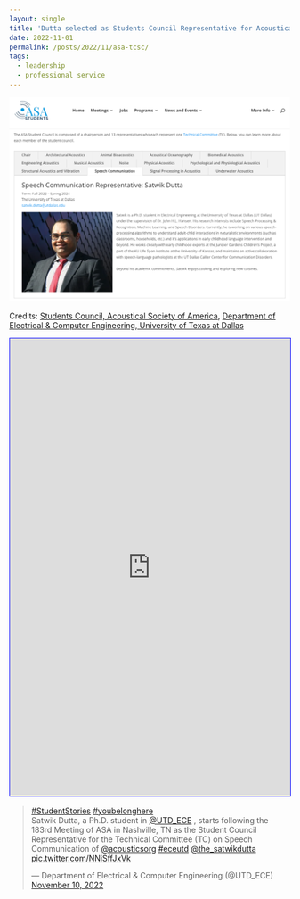 ```yaml
---
layout: single
title: 'Dutta selected as Students Council Representative for Acoustical Society'
date: 2022-11-01
permalink: /posts/2022/11/asa-tcsc/
tags:
  - leadership
  - professional service
---
```


<img src='/images/2022-11-01-asa-sc2.png'>

Credits: [Students Council, Acoustical Society of America](https://asastudents.org/), [Department of Electrical & Computer Engineering, University of Texas at Dallas](https://news.utdallas.edu/campus-community/research-day-2022/)

<iframe src="https://www.linkedin.com/embed/feed/update/urn:li:share:6996534088287338496" height="821" width="504" style="border:1px blue solid;" allowfullscreen="" title="Embedded post"></iframe>

<blockquote class="twitter-tweet"><p lang="en" dir="ltr"><a href="https://twitter.com/hashtag/StudentStories?src=hash&amp;ref_src=twsrc%5Etfw">#StudentStories</a> <a href="https://twitter.com/hashtag/youbelonghere?src=hash&amp;ref_src=twsrc%5Etfw">#youbelonghere</a><br>Satwik Dutta, a Ph.D. student in <a href="https://twitter.com/UTD_ECE?ref_src=twsrc%5Etfw">@UTD_ECE</a> , starts following the 183rd Meeting of ASA in Nashville, TN as the Student Council Representative for the Technical Committee (TC) on Speech Communication of <a href="https://twitter.com/acousticsorg?ref_src=twsrc%5Etfw">@acousticsorg</a> <a href="https://twitter.com/hashtag/eceutd?src=hash&amp;ref_src=twsrc%5Etfw">#eceutd</a> <a href="https://twitter.com/the_satwikdutta?ref_src=twsrc%5Etfw">@the_satwikdutta</a> <a href="https://t.co/NNiSffJxVk">pic.twitter.com/NNiSffJxVk</a></p>&mdash; Department of Electrical &amp; Computer Engineering (@UTD_ECE) <a href="https://twitter.com/UTD_ECE/status/1590766868989870080?ref_src=twsrc%5Etfw">November 10, 2022</a></blockquote> <script async src="https://platform.twitter.com/widgets.js" charset="utf-8"></script>
